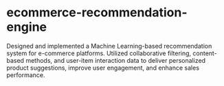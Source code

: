 # ecommerce-recommendation-engine
Designed and implemented a Machine Learning-based recommendation system for e-commerce platforms. Utilized collaborative filtering, content-based methods, and user-item interaction data to deliver personalized product suggestions, improve user engagement, and enhance sales performance.
